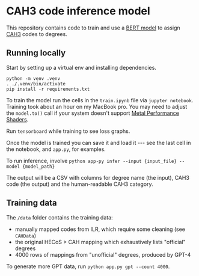 # CAH3 code inference model

This repository contains code to train and use a [BERT
model](https://en.wikipedia.org/wiki/BERT_(language_model)) to
assign [CAH3](https://www.hesa.ac.uk/support/documentation/hecos/cah)
codes to degrees.

## Running locally

Start by setting up a virtual env and installing dependencies.

    python -m venv .venv
    . ./.venv/bin/activate
    pip install -r requirements.txt

To train the model run the cells in the `train.ipynb` file via
`jupyter notebook`. Training took about an hour on my MacBook pro. You
may need to adjust the `model.to()` call if your system doesn't support
[Metal Performance
Shaders](https://huggingface.co/docs/accelerate/usage_guides/mps).

Run `tensorboard` while training to see loss graphs.

Once the model is trained you can save it and load it --- see the last
cell in the notebook, and `app.py`, for examples.

To run inference, involve `python app-py infer --input {input_file} --model {model_path}`

The output will be a CSV with columns for degree name (the input), CAH3
code (the output) and the human-readable CAH3 category.

## Training data

The `/data` folder contains the training data:

- manually mapped codes from ILR, which require some cleaning (see
  `CAHData`)
- the original HECoS \> CAH mapping which exhaustively lists
  "official" degrees
- 4000 rows of mappings from "unofficial" degrees, produced by GPT-4

To generate more GPT data, run `python app.py gpt --count 4000`.
